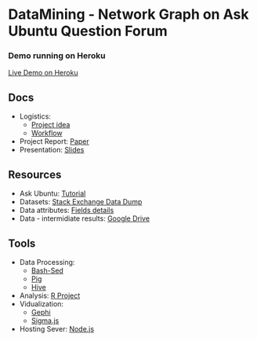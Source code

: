 # DataMining - Network Graph on Ask Ubuntu Question Forum

### Demo running on Heroku
[Live Demo on Heroku](https://cmpe239-heineken.herokuapp.com/)

## Docs
* Logistics:
  * [Project idea](https://docs.google.com/document/d/1WZd2XRapUTv14Pb3lrfYUzIT_FGbmTJb4SZZ3A79pMQ/edit?usp=sharing)
  * [Workflow](https://docs.google.com/document/d/1rMpjlBPND_8MaffLbLlmARjIiDDaMoFNovL23kEk6zQ/edit?usp=sharing)
* Project Report: [Paper](https://www.dropbox.com/s/b9w6lcvavz6bw76/Stack_Overflow_Project_Report.pdf?dl=0)
* Presentation: [Slides](https://www.dropbox.com/s/kwag0522dwhb8jj/Stack_Overflow-Network_Graph.pptx?dl=0)

## Resources
* Ask Ubuntu: [Tutorial](http://askubuntu.com/tour)
* Datasets: [Stack Exchange Data Dump](https://archive.org/details/stackexchange)
* Data attributes: [Fields details](http://meta.stackexchange.com/questions/2677/database-schema-documentation-for-the-public-data-dump-and-sede)
* Data - intermidiate results: [Google Drive](https://drive.google.com/a/sjsu.edu/folderview?id=0BxDYBEqQle8DfllnRmpWc3VkUzN4Z0ZCMUZSTFBjdWdOdlA3V2ZxZmMzbzRISlZ0NWtHazQ&usp=sharing)


## Tools
* Data Processing:
  * [Bash-Sed](http://www.theunixschool.com/2014/08/sed-examples-remove-delete-chars-from-line-file.html)
  * [Pig](https://pig.apache.org/)
  * [Hive](https://hive.apache.org/)
* Analysis: [R Project](http://www.r-project.org/)
* Vidualization:
  * [Gephi](http://gephi.github.io/)
  * [Sigma.js](http://sigmajs.org/)
* Hosting Sever: [Node.js](https://nodejs.org/)
